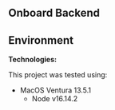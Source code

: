 ## Onboard Backend
## Environment

**Technologies:**

This project was tested using:

- MacOS Ventura 13.5.1
  - Node v16.14.2
  
